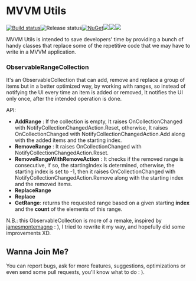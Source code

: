 # MVVM Utils

[![Build status](https://dev.azure.com/yahya-tinani/mvvm-utils/_apis/build/status/mvvm-utils%20CI)](https://dev.azure.com/yahya-tinani/mvvm-utils/_build/latest?definitionId=1)![Release status](https://vsrm.dev.azure.com/yahya-tinani/_apis/public/Release/badge/f481c3b8-48a1-4acc-8604-db8291e96afa/2/2)[![NuGet](https://img.shields.io/nuget/v/MvvmUtils.svg?label=NuGet)](https://www.nuget.org/packages/MvvmUtils/)![](https://img.shields.io/azure-devops/coverage/yahyatinani/MVVM%20Utils/6.svg)![](https://img.shields.io/nuget/dt/MvvmUtils.svg)![](https://img.shields.io/github/license/whyrising/mvvm-utils.svg)

MVVM Utils is intended to save developers' time by providing a bunch of handy classes that replace some of the repetitive code that we may have to write in a MVVM application.

### ObservableRangeCollection

It's an ObservableCollection that can add, remove and replace a group of items but in a better optimized way, by working with ranges, so instead of notifying the UI every time an item is added or removed, It notifies the UI only once, after the intended operation is done.

API:

- **AddRange** : If the collection is empty, It raises OnCollectionChanged  with NotifyCollectionChangedAction.Reset, otherwise, It raises OnCollectionChanged with NotifyCollectionChangedAction.Add along with the added items and the starting index.
- **RemoveRange** : It raises OnCollectionChanged with NotifyCollectionChangedAction.Reset.
- **RemoveRangeWithRemoveAction** : It checks if the removed range is consecutive, if so, the startingIndex is determined, otherwise, the starting index is set to -1, then it raises OnCollectionChanged with NotifyCollectionChangedAction.Remove along with the starting index and the removed items.
- **ReplaceRange**
- **Replace**
- **GetRange**: returns the requested range based on a given starting **index** and the **count** of the elements of this range.

N.B.: this ObservableCollection is more of a remake, inspired by [jamesmontemagno](https://github.com/jamesmontemagno/mvvm-helpers/tree/master/MvvmHelpers) :   ), I tried to rewrite it my way, and hopefully did some improvements XD.

## Wanna Join Me?

You can report bugs, ask for more features, suggestions, optimizations or even send some pull requests, you'll know what to do :  ).
